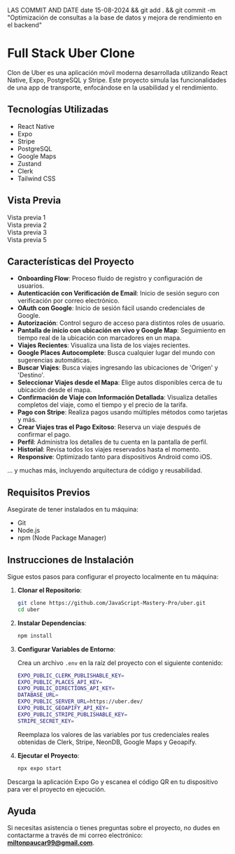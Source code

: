 LAS COMMIT AND DATE
date 15-08-2024 && git add . && git commit -m "Optimización de consultas a la base de datos y mejora de rendimiento en el backend"
# Full Stack Uber Clone

Clon de Uber es una aplicación móvil moderna desarrollada utilizando React Native, Expo, PostgreSQL y Stripe. Este proyecto simula las funcionalidades de una app de transporte, enfocándose en la usabilidad y el rendimiento.

## Tecnologías Utilizadas

- React Native
- Expo
- Stripe
- PostgreSQL
- Google Maps
- Zustand
- Clerk
- Tailwind CSS

## Vista Previa

Vista previa 1  
Vista previa 2  
Vista previa 3  
Vista previa 5

## Características del Proyecto

- **Onboarding Flow**: Proceso fluido de registro y configuración de usuarios.
- **Autenticación con Verificación de Email**: Inicio de sesión seguro con verificación por correo electrónico.
- **OAuth con Google**: Inicio de sesión fácil usando credenciales de Google.
- **Autorización**: Control seguro de acceso para distintos roles de usuario.
- **Pantalla de inicio con ubicación en vivo y Google Map**: Seguimiento en tiempo real de la ubicación con marcadores en un mapa.
- **Viajes Recientes**: Visualiza una lista de los viajes recientes.
- **Google Places Autocomplete**: Busca cualquier lugar del mundo con sugerencias automáticas.
- **Buscar Viajes**: Busca viajes ingresando las ubicaciones de 'Origen' y 'Destino'.
- **Seleccionar Viajes desde el Mapa**: Elige autos disponibles cerca de tu ubicación desde el mapa.
- **Confirmación de Viaje con Información Detallada**: Visualiza detalles completos del viaje, como el tiempo y el precio de la tarifa.
- **Pago con Stripe**: Realiza pagos usando múltiples métodos como tarjetas y más.
- **Crear Viajes tras el Pago Exitoso**: Reserva un viaje después de confirmar el pago.
- **Perfil**: Administra los detalles de tu cuenta en la pantalla de perfil.
- **Historial**: Revisa todos los viajes reservados hasta el momento.
- **Responsive**: Optimizado tanto para dispositivos Android como iOS.

... y muchas más, incluyendo arquitectura de código y reusabilidad.

## Requisitos Previos

Asegúrate de tener instalados en tu máquina:

- Git
- Node.js
- npm (Node Package Manager)

## Instrucciones de Instalación

Sigue estos pasos para configurar el proyecto localmente en tu máquina:

1. **Clonar el Repositorio**:

    ```bash
    git clone https://github.com/JavaScript-Mastery-Pro/uber.git
    cd uber
    ```

2. **Instalar Dependencias**:

    ```bash
    npm install
    ```

3. **Configurar Variables de Entorno**:

    Crea un archivo `.env` en la raíz del proyecto con el siguiente contenido:

    ```bash
    EXPO_PUBLIC_CLERK_PUBLISHABLE_KEY=
    EXPO_PUBLIC_PLACES_API_KEY=
    EXPO_PUBLIC_DIRECTIONS_API_KEY=
    DATABASE_URL=
    EXPO_PUBLIC_SERVER_URL=https://uber.dev/
    EXPO_PUBLIC_GEOAPIFY_API_KEY=
    EXPO_PUBLIC_STRIPE_PUBLISHABLE_KEY=
    STRIPE_SECRET_KEY=
    ```

    Reemplaza los valores de las variables por tus credenciales reales obtenidas de Clerk, Stripe, NeonDB, Google Maps y Geoapify.

4. **Ejecutar el Proyecto**:

    ```bash
    npx expo start
    ```

Descarga la aplicación Expo Go y escanea el código QR en tu dispositivo para ver el proyecto en ejecución.

## Ayuda

Si necesitas asistencia o tienes preguntas sobre el proyecto, no dudes en contactarme a través de mi correo electrónico: **miltonpaucar99@gmail.com**.
